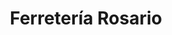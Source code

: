 ---
title: "Ferretería Rosario"
url: /ciudad-autonoma-de-buenos-aires/ferreteria-rosario/
shop: Eisenwaren
---